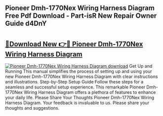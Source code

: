 ## Pioneer Dmh-1770Nex Wiring Harness Diagram Free Pdf Download - Part-isR New Repair Owner Guide d4DnY

# <h2><a href="http://dfhpen.blite.top/?on=Pioneer+Dmh-1770Nex+Wiring+Harness+Diagram">🔗Download New 👉🔴 Pioneer Dmh-1770Nex Wiring Harness Diagram</a></h2>

[![Pioneer Dmh-1770Nex Wiring Harness Diagram download](https://i.imgur.com/lujVjoI.png)](http://dfhpen.blite.top/?on=Pioneer+Dmh-1770Nex+Wiring+Harness+Diagram)
Get Up and Running This manual simplifies the process of setting up and using your new Pioneer Dmh-1770Nex Wiring Harness Diagram with clear instructions and illustrations. Step-by-Step Setup Guide Follow these steps for a seamless and successful setup experience. This remarkable Pioneer Dmh-1770Nex Wiring Harness Diagram offers a plethora of features to enhance your daily life. Please Share Your Thoughts Pioneer Dmh-1770Nex Wiring Harness Diagram. Your feedback is invaluable to us. Please share your thoughts and suggestions.
